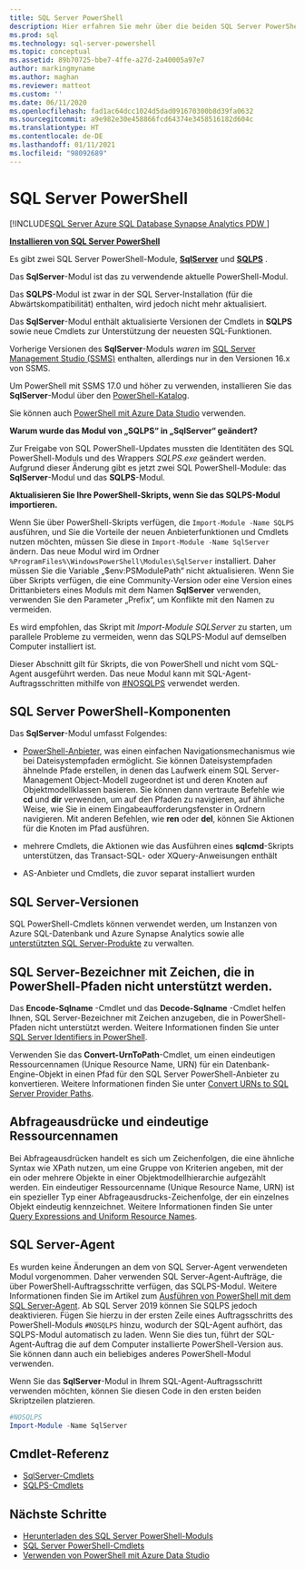 ```yaml
---
title: SQL Server PowerShell
description: Hier erfahren Sie mehr über die beiden SQL Server PowerShell-Module „SqlServer“ und „SQLPS“, die PowerShell-Anbieter und Cmdlets umfassen.
ms.prod: sql
ms.technology: sql-server-powershell
ms.topic: conceptual
ms.assetid: 89b70725-bbe7-4ffe-a27d-2a40005a97e7
author: markingmyname
ms.author: maghan
ms.reviewer: matteot
ms.custom: ''
ms.date: 06/11/2020
ms.openlocfilehash: fad1ac64dcc1024d5dad091670300b8d39fa0632
ms.sourcegitcommit: a9e982e30e458866fcd64374e3458516182d604c
ms.translationtype: HT
ms.contentlocale: de-DE
ms.lasthandoff: 01/11/2021
ms.locfileid: "98092689"
---
```

# <a name="sql-server-powershell"></a>SQL Server PowerShell

[!INCLUDE[SQL Server Azure SQL Database Synapse Analytics PDW ](../includes/applies-to-version/sql-asdb-asdbmi-asa-pdw.md)]

**[Installieren von SQL Server PowerShell](download-sql-server-ps-module.md)**

Es gibt zwei SQL Server PowerShell-Module, **[SqlServer](/powershell/module/sqlserver)** und **[SQLPS](/powershell/module/sqlps)** .

Das **SqlServer**-Modul ist das zu verwendende aktuelle PowerShell-Modul.

Das **SQLPS**-Modul ist zwar in der SQL Server-Installation (für die Abwärtskompatibilität) enthalten, wird jedoch nicht mehr aktualisiert.

Das **SqlServer**-Modul enthält aktualisierte Versionen der Cmdlets in **SQLPS** sowie neue Cmdlets zur Unterstützung der neuesten SQL-Funktionen.

Vorherige Versionen des **SqlServer**-Moduls *waren* im [SQL Server Management Studio (SSMS)](../ssms/download-sql-server-management-studio-ssms.md) enthalten, allerdings nur in den Versionen 16.x von SSMS.

Um PowerShell mit SSMS 17.0 und höher zu verwenden, installieren Sie das **SqlServer**-Modul über den [PowerShell-Katalog](https://www.powershellgallery.com/packages/SqlServer).

Sie können auch [PowerShell mit Azure Data Studio](../azure-data-studio/extensions/powershell-extension.md) verwenden.

**Warum wurde das Modul von „SQLPS“ in „SqlServer“ geändert?**

Zur Freigabe von SQL PowerShell-Updates mussten die Identitäten des SQL PowerShell-Moduls und des Wrappers *SQLPS.exe* geändert werden. Aufgrund dieser Änderung gibt es jetzt zwei SQL PowerShell-Module: das **SqlServer**-Modul und das **SQLPS**-Modul.  

**Aktualisieren Sie Ihre PowerShell-Skripts, wenn Sie das SQLPS-Modul importieren.**

Wenn Sie über PowerShell-Skripts verfügen, die `Import-Module -Name SQLPS` ausführen, und Sie die Vorteile der neuen Anbieterfunktionen und Cmdlets nutzen möchten, müssen Sie diese in `Import-Module -Name SqlServer` ändern. Das neue Modul wird im Ordner `%ProgramFiles%\WindowsPowerShell\Modules\SqlServer` installiert. Daher müssen Sie die Variable „$env:PSModulePath“ nicht aktualisieren. Wenn Sie über Skripts verfügen, die eine Community-Version oder eine Version eines Drittanbieters eines Moduls mit dem Namen **SqlServer** verwenden, verwenden Sie den Parameter „Prefix“, um Konflikte mit den Namen zu vermeiden.

Es wird empfohlen, das Skript mit *Import-Module SQLServer* zu starten, um parallele Probleme zu vermeiden, wenn das SQLPS-Modul auf demselben Computer installiert ist.

Dieser Abschnitt gilt für Skripts, die von PowerShell und nicht vom SQL-Agent ausgeführt werden. Das neue Modul kann mit SQL-Agent-Auftragsschritten mithilfe von [#NOSQLPS](#sql-server-agent) verwendet werden.

## <a name="sql-server-powershell-components"></a>SQL Server PowerShell-Komponenten

Das **SqlServer**-Modul umfasst Folgendes:

- [PowerShell-Anbieter](/powershell/module/microsoft.powershell.core/about/about_providers), was einen einfachen Navigationsmechanismus wie bei Dateisystempfaden ermöglicht. Sie können Dateisystempfaden ähnelnde Pfade erstellen, in denen das Laufwerk einem SQL Server-Management Object-Modell zugeordnet ist und deren Knoten auf Objektmodellklassen basieren. Sie können dann vertraute Befehle wie **cd** und **dir** verwenden, um auf den Pfaden zu navigieren, auf ähnliche Weise, wie Sie in einem Eingabeaufforderungsfenster in Ordnern navigieren. Mit anderen Befehlen, wie **ren** oder **del**, können Sie Aktionen für die Knoten im Pfad ausführen.

- mehrere Cmdlets, die Aktionen wie das Ausführen eines **sqlcmd**-Skripts unterstützen, das Transact-SQL- oder XQuery-Anweisungen enthält  

- AS-Anbieter und Cmdlets, die zuvor separat installiert wurden

## <a name="sql-server-versions"></a>SQL Server-Versionen

SQL PowerShell-Cmdlets können verwendet werden, um Instanzen von Azure SQL-Datenbank und Azure Synapse Analytics sowie alle [unterstützten SQL Server-Produkte](https://support.microsoft.com/lifecycle/search/1044) zu verwalten.

## <a name="sql-server-identifiers-that-contain-characters-not-supported-in-powershell-paths"></a>SQL Server-Bezeichner mit Zeichen, die in PowerShell-Pfaden nicht unterstützt werden.

Das **Encode-Sqlname** -Cmdlet und das **Decode-Sqlname** -Cmdlet helfen Ihnen, SQL Server-Bezeichner mit Zeichen anzugeben, die in PowerShell-Pfaden nicht unterstützt werden. Weitere Informationen finden Sie unter [SQL Server Identifiers in PowerShell](sql-server-identifiers-in-powershell.md).

Verwenden Sie das **Convert-UrnToPath**-Cmdlet, um einen eindeutigen Ressourcennamen (Unique Resource Name, URN) für ein Datenbank-Engine-Objekt in einen Pfad für den SQL Server PowerShell-Anbieter zu konvertieren. Weitere Informationen finden Sie unter [Convert URNs to SQL Server Provider Paths](/powershell/module/sqlserver/Convert-UrnToPath).
  
## <a name="query-expressions-and-unique-resource-names"></a>Abfrageausdrücke und eindeutige Ressourcennamen  

Bei Abfrageausdrücken handelt es sich um Zeichenfolgen, die eine ähnliche Syntax wie XPath nutzen, um eine Gruppe von Kriterien angeben, mit der ein oder mehrere Objekte in einer Objektmodellhierarchie aufgezählt werden. Ein eindeutiger Ressourcenname (Unique Resource Name, URN) ist ein spezieller Typ einer Abfrageausdrucks-Zeichenfolge, der ein einzelnes Objekt eindeutig kennzeichnet. Weitere Informationen finden Sie unter [Query Expressions and Uniform Resource Names](query-expressions-and-uniform-resource-names.md).

## <a name="sql-server-agent"></a>SQL Server-Agent

Es wurden keine Änderungen an dem von SQL Server-Agent verwendeten Modul vorgenommen. Daher verwenden SQL Server-Agent-Aufträge, die über PowerShell-Auftragsschritte verfügen, das SQLPS-Modul. Weitere Informationen finden Sie im Artikel zum [Ausführen von PowerShell mit dem SQL Server-Agent](run-windows-powershell-steps-in-sql-server-agent.md). Ab SQL Server 2019 können Sie SQLPS jedoch deaktivieren. Fügen Sie hierzu in der ersten Zeile eines Auftragsschritts des PowerShell-Moduls `#NOSQLPS` hinzu, wodurch der SQL-Agent aufhört, das SQLPS-Modul automatisch zu laden. Wenn Sie dies tun, führt der SQL-Agent-Auftrag die auf dem Computer installierte PowerShell-Version aus. Sie können dann auch ein beliebiges anderes PowerShell-Modul verwenden.

Wenn Sie das **SqlServer**-Modul in Ihrem SQL-Agent-Auftragsschritt verwenden möchten, können Sie diesen Code in den ersten beiden Skriptzeilen platzieren.

```powershell
#NOSQLPS
Import-Module -Name SqlServer
```

## <a name="cmdlet-reference"></a>Cmdlet-Referenz

- [SqlServer-Cmdlets](/powershell/module/sqlserver)
- [SQLPS-Cmdlets](/powershell/module/sqlps)

## <a name="next-steps"></a>Nächste Schritte

- [Herunterladen des SQL Server PowerShell-Moduls](download-sql-server-ps-module.md)
- [SQL Server PowerShell-Cmdlets](/powershell/module/sqlserver)
- [Verwenden von PowerShell mit Azure Data Studio](../azure-data-studio/extensions/powershell-extension.md)